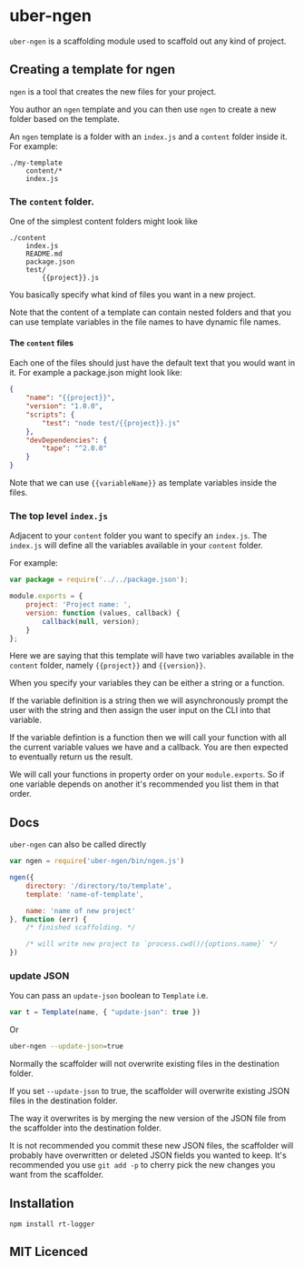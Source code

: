# uber-ngen

`uber-ngen` is a scaffolding module used to scaffold out
  any kind of project.

## Creating a template for ngen

`ngen` is a tool that creates the new files for your project.

You author an `ngen` template and you can then use `ngen` to 
  create a new folder based on the template.

An `ngen` template is a folder with an `index.js` and a `content`
  folder inside it. For example:

```
./my-template
    content/*
    index.js
```

### The `content` folder.

One of the simplest content folders might look like

```
./content
    index.js
    README.md
    package.json
    test/
        {{project}}.js
```

You basically specify what kind of files you want in a 
  new project.

Note that the content of a template can contain nested folders
  and that you can use template variables in the file names to
  have dynamic file names.

#### The `content` files

Each one of the files should just have the default text that you
  would want in it. For example a package.json might look like:

```json
{
    "name": "{{project}}",
    "version": "1.0.0",
    "scripts": {
        "test": "node test/{{project}}.js"
    },
    "devDependencies": {
        "tape": "^2.0.0"
    }
}
```

Note that we can use `{{variableName}}` as template variables
  inside the files.

### The top level `index.js`

Adjacent to your `content` folder you want to specify an
  `index.js`. The `index.js` will define all the variables
  available in your `content` folder.

For example:

```js
var package = require('../../package.json');

module.exports = {
    project: 'Project name: ',
    version: function (values, callback) {
        callback(null, version);
    }
};
```

Here we are saying that this template will have two variables
  available in the `content` folder, namely `{{project}}` and
  `{{version}}`.

When you specify your variables they can be either a string or
  a function.

If the variable definition is a string then we 
  will asynchronously prompt the user with the string and then
  assign the user input on the CLI into that variable.

If the variable defintion is a function then we will call your
  function with all the current variable values we have and a
  callback. You are then expected to eventually return us the
  result.

We will call your functions in property order on your
  `module.exports`. So if one variable depends on another it's
  recommended you list them in that order.


## Docs

`uber-ngen` can also be called directly

```js
var ngen = require('uber-ngen/bin/ngen.js')

ngen({
    directory: '/directory/to/template',
    template: 'name-of-template',

    name: 'name of new project'
}, function (err) {
    /* finished scaffolding. */

    /* will write new project to `process.cwd()/{options.name}` */
})
```

### update JSON

You can pass an `update-json` boolean to `Template` i.e.

```js
var t = Template(name, { "update-json": true })
```

Or 

```sh
uber-ngen --update-json=true
```

Normally the scaffolder will not overwrite existing files in
  the destination folder.

If you set `--update-json` to true, the scaffolder will 
  overwrite existing JSON files in the destination folder.

The way it overwrites is by merging the new version of the JSON
  file from the scaffolder into the destination folder.

It is not recommended you commit these new JSON files, the 
  scaffolder will probably have overwritten or deleted JSON
  fields you wanted to keep. It's recommended you use
  `git add -p` to cherry pick the new changes you want from the
  scaffolder.

## Installation

`npm install rt-logger`

## MIT Licenced

  [usage]: https://github.com/uber/uber-ngen/tree/master/bin/usage.md



